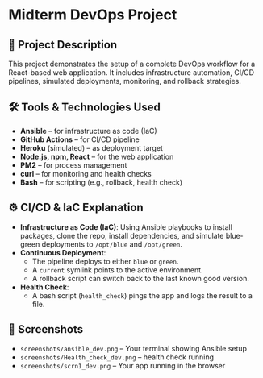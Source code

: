 # Midterm DevOps Project

## 📌 Project Description

This project demonstrates the setup of a complete DevOps workflow for a React-based web application. It includes infrastructure automation, CI/CD pipelines, simulated deployments, monitoring, and rollback strategies.

## 🛠️ Tools & Technologies Used

- **Ansible** – for infrastructure as code (IaC)
- **GitHub Actions** – for CI/CD pipeline
- **Heroku** (simulated) – as deployment target
- **Node.js, npm, React** – for the web application
- **PM2** – for process management
- **curl** – for monitoring and health checks
- **Bash** – for scripting (e.g., rollback, health check)

## ⚙️ CI/CD & IaC Explanation

- **Infrastructure as Code (IaC)**: Using Ansible playbooks to install packages, clone the repo, install dependencies, and simulate blue-green deployments to `/opt/blue` and `/opt/green`.
- **Continuous Deployment**:
    - The pipeline deploys to either `blue` or `green`.
    - A `current` symlink points to the active environment.
    - A rollback script can switch back to the last known good version.
- **Health Check**:
    - A bash script (`health_check`) pings the app and logs the result to a file.

## 📸 Screenshots

- `screenshots/ansible_dev.png` – Your terminal showing Ansible setup
- `screenshots/Health_check_dev.png` – health check running
- `screenshots/scrn1_dev.png` – Your app running in the browser



